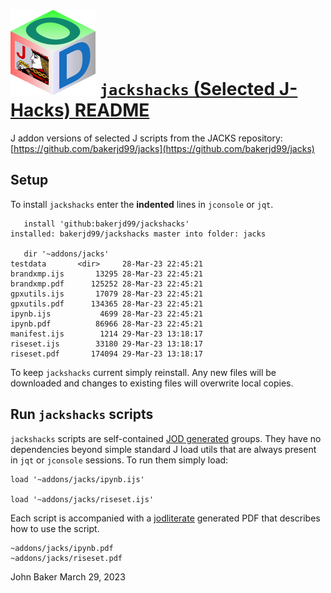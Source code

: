![](jacksjodlogotiny.png) [`jackshacks` (Selected J-Hacks) README](https://github.com/bakerjd99/jackshacks)
===========================================================================================================

 J addon versions of selected J scripts from the 
 JACKS repository: [https://github.com/bakerjd99/jacks](https://github.com/bakerjd99/jacks)

## Setup

To install `jackshacks` enter the **indented** lines in `jconsole` or `jqt`.

```
   install 'github:bakerjd99/jackshacks'
installed: bakerjd99/jackshacks master into folder: jacks

   dir '~addons/jacks'
testdata       <dir>     28-Mar-23 22:45:21
brandxmp.ijs       13295 28-Mar-23 22:45:21
brandxmp.pdf      125252 28-Mar-23 22:45:21
gpxutils.ijs       17079 28-Mar-23 22:45:21
gpxutils.pdf      134365 28-Mar-23 22:45:21
ipynb.ijs           4699 28-Mar-23 22:45:21
ipynb.pdf          86966 28-Mar-23 22:45:21
manifest.ijs        1214 29-Mar-23 13:18:17
riseset.ijs        33180 29-Mar-23 13:18:17
riseset.pdf       174094 29-Mar-23 13:18:17
```

To keep `jackshacks` current simply reinstall. Any new files will be
downloaded and changes to existing files will overwrite local copies.

## Run `jackshacks` scripts

`jackshacks` scripts are self-contained 
[JOD generated](https://analyzethedatanotthedrivel.org/the-jod-page/) groups. 
They have no dependencies beyond simple standard J load utils that are
always present in `jqt` or `jconsole` sessions. To run
them simply load:

~~~ 
load '~addons/jacks/ipynb.ijs' 

load '~addons/jacks/riseset.ijs' 
~~~

Each script is accompanied with a 
[jodliterate](https://analyzethedatanotthedrivel.org/2020/05/25/using-jodliterate/) generated 
PDF that  describes how to use the script. 

~~~
~addons/jacks/ipynb.pdf
~addons/jacks/riseset.pdf
~~~


John Baker
March 29, 2023
